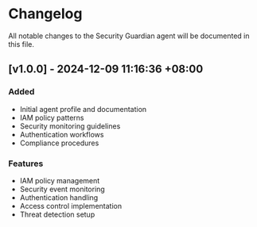 # Changelog

All notable changes to the Security Guardian agent will be documented in this file.

## [v1.0.0] - 2024-12-09 11:16:36 +08:00

### Added

- Initial agent profile and documentation
- IAM policy patterns
- Security monitoring guidelines
- Authentication workflows
- Compliance procedures

### Features

- IAM policy management
- Security event monitoring
- Authentication handling
- Access control implementation
- Threat detection setup
